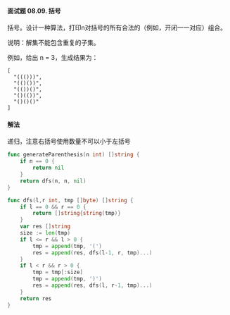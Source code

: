 #### 面试题 08.09. 括号
括号。设计一种算法，打印n对括号的所有合法的（例如，开闭一一对应）组合。

说明：解集不能包含重复的子集。

例如，给出 n = 3，生成结果为：
```
[
  "((()))",
  "(()())",
  "(())()",
  "()(())",
  "()()()"
]
```

#### 解法
递归，注意右括号使用数量不可以小于左括号
```go
func generateParenthesis(n int) []string {
	if n == 0 {
		return nil
	}
	return dfs(n, n, nil)
}

func dfs(l,r int, tmp []byte) []string {
	if l == 0 && r == 0 {
		return []string{string(tmp)}
	}
	var res []string
	size := len(tmp)
	if l <= r && l > 0 {
		tmp = append(tmp, '(')
		res = append(res, dfs(l-1, r, tmp)...)
	}
	if l < r && r > 0 {
		tmp = tmp[:size]
		tmp = append(tmp, ')')
		res = append(res, dfs(l, r-1, tmp)...)
	}
	return res
}
```